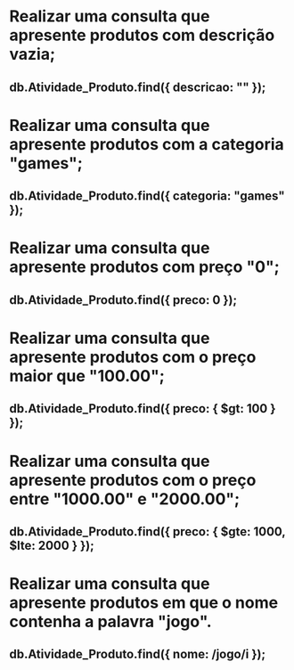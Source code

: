 # Realizar uma consulta que apresente produtos com descrição vazia;

## db.Atividade_Produto.find({ descricao: "" });
 
 
# Realizar uma consulta que apresente produtos com a categoria "games";

## db.Atividade_Produto.find({ categoria: "games" });
 
 
# Realizar uma consulta que apresente produtos com preço "0";

## db.Atividade_Produto.find({ preco: 0 });
 
 
# Realizar uma consulta que apresente produtos com o preço maior que "100.00";

## db.Atividade_Produto.find({ preco: { $gt: 100 } });
 
 
# Realizar uma consulta que apresente produtos com o preço entre "1000.00" e "2000.00";

## db.Atividade_Produto.find({ preco: { $gte: 1000, $lte: 2000 } });
 
 
# Realizar uma consulta que apresente produtos em que o nome contenha a palavra "jogo".

## db.Atividade_Produto.find({ nome: /jogo/i });
